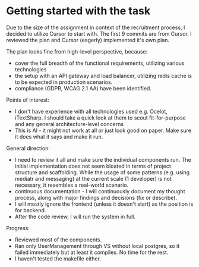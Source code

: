# Getting started with the task
Due to the size of the assignment in context of the recruitment process, I decided to utilize Cursor to start with. The first 9 commits are from Cursor. I reviewed the plan and Cursor (eagerly) implemented it's own plan. 

The plan looks fine from high-level perspective, because:
- cover the full breadth of the functional requirements, utilizing various technologies
- the setup with an API gateway and load balancer, utilizing redis cache is to be expected in production scenarios. 
- compliance (GDPR, WCAG 2.1 AA) have been identified.

Points of interest:
- I don't have experience with all technologies used e.g. Ocelot, iTextSharp. I should take a quick look at them to scout fit-for-purpose and any general architecture-level concerns
- This is AI - it might not work at all or just look good on paper. Make sure it does what it says and make it run.

General direction:
- I need to review it all and make sure the individual components run. The initial implementation does not seem bloated in terms of project structure and scaffolding. While the usage of some patterns (e.g. using mediatr and messaging) at the current scale (1 developer) is not necessary, it resembles a real-world scenario.
- continuous documentation - I will continuously document my thought process, along with major findings and decisions (fix or describe).
- I will mostly ignore the frontend (unless it doesn't start) as the position is for backend.
- After the code review, I will run the system in full.

Progress:
- Reviewed most of the components.
- Ran only UserManagement through VS without local postgres, so it failed immediately but at least it compiles. No time for the rest.
- I haven't tested the makefile either.
